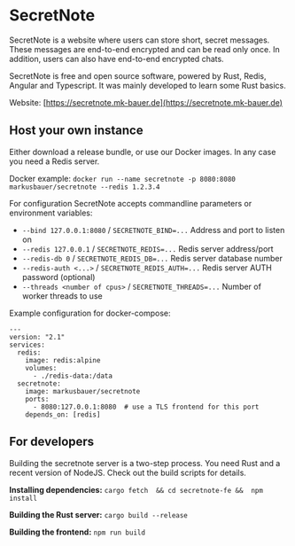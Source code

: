 SecretNote
==========

SecretNote is a website where users can store short, secret messages. 
These messages are end-to-end encrypted and can be read only once. 
In addition, users can also have end-to-end encrypted chats.

SecretNote is free and open source software, powered by Rust, Redis, Angular and Typescript.
It was mainly developed to learn some Rust basics.

Website: [https://secretnote.mk-bauer.de](https://secretnote.mk-bauer.de)


Host your own instance
----------------------
Either download a release bundle, or use our Docker images. In any case you need a Redis server.

Docker example: `docker run --name secretnote -p 8080:8080 markusbauer/secretnote --redis 1.2.3.4`

For configuration SecretNote accepts commandline parameters or environment variables:

- `--bind 127.0.0.1:8080` / `SECRETNOTE_BIND=...` Address and port to listen on
- `--redis 127.0.0.1` / `SECRETNOTE_REDIS=...` Redis server address/port
- `--redis-db 0` / `SECRETNOTE_REDIS_DB=...` Redis server database number
- `--redis-auth <...>` / `SECRETNOTE_REDIS_AUTH=...` Redis server AUTH password (optional)
- `--threads <number of cpus>` / `SECRETNOTE_THREADS=...` Number of worker threads to use

Example configuration for docker-compose: 
```
---
version: "2.1"
services:
  redis:
    image: redis:alpine
    volumes:
      - ./redis-data:/data
  secretnote:
    image: markusbauer/secretnote
    ports:
      - 8080:127.0.0.1:8080  # use a TLS frontend for this port
    depends_on: [redis]
```


For developers
--------------
Building the secretnote server is a two-step process. You need Rust and a recent version of NodeJS.
Check out the build scripts for details.

**Installing dependencies:** `cargo fetch  && cd secretnote-fe &&  npm install`

**Building the Rust server:**
`cargo build --release`

**Building the frontend:**
`npm run build`

